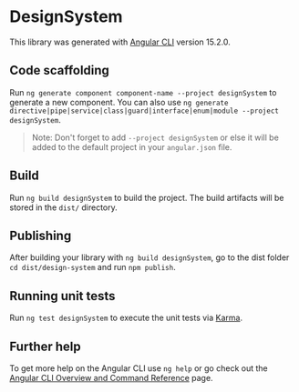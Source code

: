 # DesignSystem

This library was generated with [Angular CLI](https://github.com/angular/angular-cli) version 15.2.0.

## Code scaffolding

Run `ng generate component component-name --project designSystem` to generate a new component. You can also use `ng generate directive|pipe|service|class|guard|interface|enum|module --project designSystem`.
> Note: Don't forget to add `--project designSystem` or else it will be added to the default project in your `angular.json` file. 

## Build

Run `ng build designSystem` to build the project. The build artifacts will be stored in the `dist/` directory.

## Publishing

After building your library with `ng build designSystem`, go to the dist folder `cd dist/design-system` and run `npm publish`.

## Running unit tests

Run `ng test designSystem` to execute the unit tests via [Karma](https://karma-runner.github.io).

## Further help

To get more help on the Angular CLI use `ng help` or go check out the [Angular CLI Overview and Command Reference](https://angular.io/cli) page.
